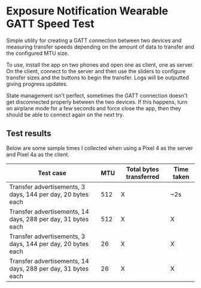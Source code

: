 # Exposure Notification Wearable GATT Speed Test

Simple utility for creating a GATT connection between two devices and measuring transfer speeds
depending on the amount of data to transfer and the configured MTU size.

To use, install the app on two phones and open one as client, one as server. On the client,
connect to the server and then use the sliders to configure transfer sizes and the buttons to begin
the transfer. Logs will be outputted giving progress updates.

State management isn't perfect, sometimes the GATT connection doesn't get disconnected properly
between the two devices. If this happens, turn on airplane mode for a few seconds and force close
the app, then they should be able to connect again on the next try.

## Test results

Below are some sample times I collected when using a Pixel 4 as the server and Pixel 4a as the
client.

Test case | MTU | Total bytes transferred | Time taken
--- | --- | --- | ---
Transfer advertisements, 3 days, 144 per day, 20 bytes each | 512 | X | ~2s
Transfer advertisements, 14 days, 288 per day, 31 bytes each | 512 | X | X
Transfer advertisements, 3 days, 144 per day, 20 bytes each | 26 | X | X
Transfer advertisements, 14 days, 288 per day, 31 bytes each | 26 | X | X
